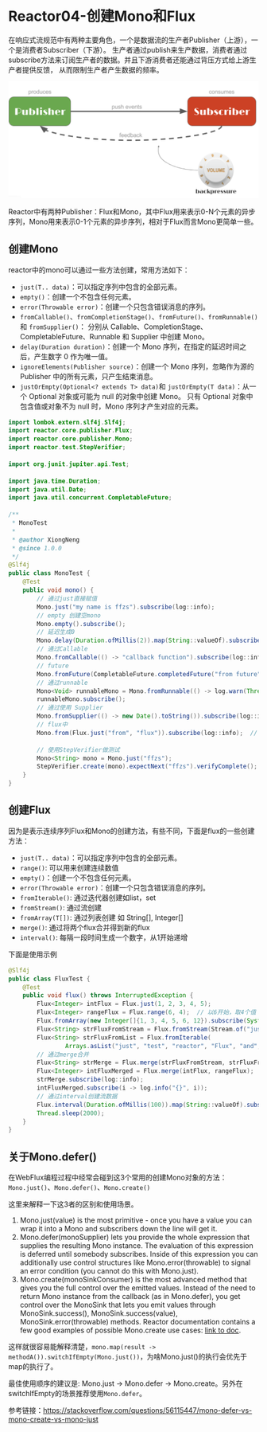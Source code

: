 # Reactor04-创建Mono和Flux

在响应式流规范中有两种主要角色，一个是数据流的生产者Publisher（上游），一个是消费者Subscriber（下游）。
生产者通过publish来生产数据，消费者通过subscribe方法来订阅生产者的数据。并且下游消费者还能通过背压方式给上游生产者提供反馈，
从而限制生产者产生数据的频率。

![img.png](images/img009.png)

Reactor中有两种Publisher：Flux和Mono，其中Flux用来表示0-N个元素的异步序列，Mono用来表示0-1个元素的异步序列，相对于Flux而言Mono更简单一些。

## 创建Mono
reactor中的mono可以通过一些方法创建，常用方法如下：

* `just(T.. data)`：可以指定序列中包含的全部元素。
* `empty()`：创建一个不包含任何元素。
* `error(Throwable error)`：创建一个只包含错误消息的序列。
* `fromCallable()`、`fromCompletionStage()`、`fromFuture()`、`fromRunnable()`和 `fromSupplier()`：
分别从 Callable、CompletionStage、CompletableFuture、Runnable 和 Supplier 中创建 Mono。
* `delay(Duration duration)`：创建一个 Mono 序列，在指定的延迟时间之后，产生数字 0 作为唯一值。
* `ignoreElements(Publisher source)`：创建一个 Mono 序列，忽略作为源的 Publisher 中的所有元素，只产生结束消息。
* `justOrEmpty(Optional<? extends T> data)`和 `justOrEmpty(T data)`：从一个 Optional 对象或可能为 null 的对象中创建 Mono。
只有 Optional 对象中包含值或对象不为 null 时，Mono 序列才产生对应的元素。

```java
import lombok.extern.slf4j.Slf4j;
import reactor.core.publisher.Flux;
import reactor.core.publisher.Mono;
import reactor.test.StepVerifier;

import org.junit.jupiter.api.Test;

import java.time.Duration;
import java.util.Date;
import java.util.concurrent.CompletableFuture;

/**
 * MonoTest
 *
 * @author XiongNeng
 * @since 1.0.0
 */
@Slf4j
public class MonoTest {
    @Test
    public void mono() {
        // 通过just直接赋值
        Mono.just("my name is ffzs").subscribe(log::info);
        // empty 创建空mono
        Mono.empty().subscribe();
        // 延迟生成0
        Mono.delay(Duration.ofMillis(2)).map(String::valueOf).subscribe(log::info);
        // 通过Callable
        Mono.fromCallable(() -> "callback function").subscribe(log::info);
        // future
        Mono.fromFuture(CompletableFuture.completedFuture("from future")).subscribe(log::info);
        // 通过runnable
        Mono<Void> runnableMono = Mono.fromRunnable(() -> log.warn(Thread.currentThread().getName()));
        runnableMono.subscribe();
        // 通过使用 Supplier
        Mono.fromSupplier(() -> new Date().toString()).subscribe(log::info);
        // flux中
        Mono.from(Flux.just("from", "flux")).subscribe(log::info);  // 只返回flux第一个

        // 使用StepVerifier做测试
        Mono<String> mono = Mono.just("ffzs");
        StepVerifier.create(mono).expectNext("ffzs").verifyComplete();
    }
}
```

## 创建Flux

因为是表示连续序列Flux和Mono的创建方法，有些不同，下面是flux的一些创建方法：

* `just(T.. data)`：可以指定序列中包含的全部元素。
* `range()`: 可以用来创建连续数值
* `empty()`：创建一个不包含任何元素。
* `error(Throwable error)`：创建一个只包含错误消息的序列。
* `fromIterable()`: 通过迭代器创建如list，set
* `fromStream()`: 通过流创建
* `fromArray(T[])`: 通过列表创建 如 String[], Integer[]
* `merge()`: 通过将两个flux合并得到新的flux
* `interval()`: 每隔一段时间生成一个数字，从1开始递增

下面是使用示例
```java
@Slf4j
public class FluxTest {
    @Test
    public void flux() throws InterruptedException {
        Flux<Integer> intFlux = Flux.just(1, 2, 3, 4, 5);
        Flux<Integer> rangeFlux = Flux.range(6, 4);  // 以6开始，取4个值：6,7,8,9
        Flux.fromArray(new Integer[]{1, 3, 4, 5, 6, 12}).subscribe(System.out::println);  // 通过fromArray构建
        Flux<String> strFluxFromStream = Flux.fromStream(Stream.of("just", "test", "reactor", "Flux", "and", "Mono"));
        Flux<String> strFluxFromList = Flux.fromIterable(
                Arrays.asList("just", "test", "reactor", "Flux", "and", "Mono"));
        // 通过merge合并
        Flux<String> strMerge = Flux.merge(strFluxFromStream, strFluxFromList);
        Flux<Integer> intFluxMerged = Flux.merge(intFlux, rangeFlux);
        strMerge.subscribe(log::info);
        intFluxMerged.subscribe(i -> log.info("{}", i));
        // 通过interval创建流数据
        Flux.interval(Duration.ofMillis(100)).map(String::valueOf).subscribe(log::info);
        Thread.sleep(2000);
    }
}
```

## 关于Mono.defer()

在WebFlux编程过程中经常会碰到这3个常用的创建Mono对象的方法：`Mono.just()`、`Mono.defer()`、`Mono.create()`

这里来解释一下这3者的区别和使用场景。

1. Mono.just(value) is the most primitive - once you have a value you can wrap it into a Mono 
and subscribers down the line will get it.
2. Mono.defer(monoSupplier) lets you provide the whole expression that supplies the resulting Mono instance. 
The evaluation of this expression is deferred until somebody subscribes. 
Inside of this expression you can additionally use control structures like Mono.error(throwable) 
to signal an error condition (you cannot do this with Mono.just).
3. Mono.create(monoSinkConsumer) is the most advanced method that gives you the full control over the emitted values. 
Instead of the need to return Mono instance from the callback (as in Mono.defer), 
you get control over the MonoSink<T> that lets you emit values through MonoSink.success(), 
MonoSink.success(value), MonoSink.error(throwable) methods. 
Reactor documentation contains a few good examples of possible Mono.create use cases: 
[link to doc](https://projectreactor.io/docs/core/release/api/reactor/core/publisher/Mono.html#create-java.util.function.Consumer-).

这样就很容易能解释清楚，`mono.map(result -> methodA()).switchIfEmpty(Mono.just())`，为啥Mono.just()的执行会优先于map的执行了。

最佳使用顺序的建议是: Mono.just -> Mono.defer -> Mono.create。另外在switchIfEmpty的场景推荐使用`Mono.defer`。

参考链接：https://stackoverflow.com/questions/56115447/mono-defer-vs-mono-create-vs-mono-just

